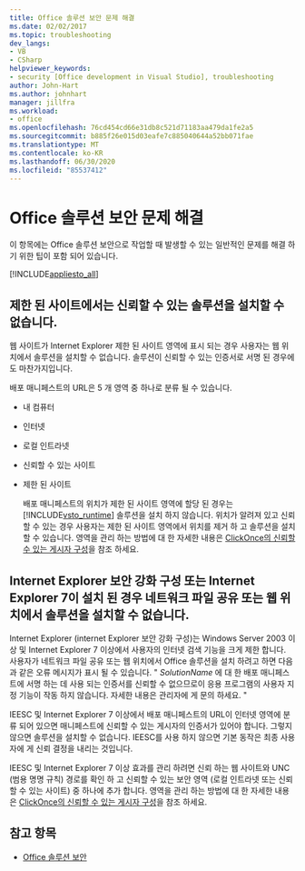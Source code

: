 ```yaml
---
title: Office 솔루션 보안 문제 해결
ms.date: 02/02/2017
ms.topic: troubleshooting
dev_langs:
- VB
- CSharp
helpviewer_keywords:
- security [Office development in Visual Studio], troubleshooting
author: John-Hart
ms.author: johnhart
manager: jillfra
ms.workload:
- office
ms.openlocfilehash: 76cd454cd66e31db8c521d71183aa479da1fe2a5
ms.sourcegitcommit: b885f26e015d03eafe7c885040644a52bb071fae
ms.translationtype: MT
ms.contentlocale: ko-KR
ms.lasthandoff: 06/30/2020
ms.locfileid: "85537412"
---
```

# <a name="troubleshoot-office-solution-security"></a>Office 솔루션 보안 문제 해결
  이 항목에는 Office 솔루션 보안으로 작업할 때 발생할 수 있는 일반적인 문제를 해결 하기 위한 팁이 포함 되어 있습니다.

 [!INCLUDE[appliesto_all](../vsto/includes/appliesto-all-md.md)]

## <a name="trusted-solutions-cannot-be-installed-from-restricted-sites"></a>제한 된 사이트에서는 신뢰할 수 있는 솔루션을 설치할 수 없습니다.
 웹 사이트가 Internet Explorer 제한 된 사이트 영역에 표시 되는 경우 사용자는 웹 위치에서 솔루션을 설치할 수 없습니다. 솔루션이 신뢰할 수 있는 인증서로 서명 된 경우에도 마찬가지입니다.

 배포 매니페스트의 URL은 5 개 영역 중 하나로 분류 될 수 있습니다.

- 내 컴퓨터

- 인터넷

- 로컬 인트라넷

- 신뢰할 수 있는 사이트

- 제한 된 사이트

  배포 매니페스트의 위치가 제한 된 사이트 영역에 할당 된 경우는 [!INCLUDE[vsto_runtime](../vsto/includes/vsto-runtime-md.md)] 솔루션을 설치 하지 않습니다. 위치가 알려져 있고 신뢰할 수 있는 경우 사용자는 제한 된 사이트 영역에서 위치를 제거 하 고 솔루션을 설치할 수 있습니다. 영역을 관리 하는 방법에 대 한 자세한 내용은 [ClickOnce의 신뢰할 수 있는 게시자 구성](/previous-versions/dotnet/articles/ms996418(v=msdn.10))을 참조 하세요.

## <a name="solutions-cannot-be-installed-from-network-file-shares-or-web-locations-when-internet-explorer-enhanced-security-configuration-or-internet-explorer-7-is-installed"></a>Internet Explorer 보안 강화 구성 또는 Internet Explorer 7이 설치 된 경우 네트워크 파일 공유 또는 웹 위치에서 솔루션을 설치할 수 없습니다.
 Internet Explorer (internet Explorer 보안 강화 구성)는 Windows Server 2003 이상 및 Internet Explorer 7 이상에서 사용자의 인터넷 검색 기능을 크게 제한 합니다. 사용자가 네트워크 파일 공유 또는 웹 위치에서 Office 솔루션을 설치 하려고 하면 다음과 같은 오류 메시지가 표시 될 수 있습니다. " *SolutionName* 에 대 한 배포 매니페스트에 서명 하는 데 사용 되는 인증서를 신뢰할 수 없으므로이 응용 프로그램의 사용자 지정 기능이 작동 하지 않습니다. 자세한 내용은 관리자에 게 문의 하세요. "

 IEESC 및 Internet Explorer 7 이상에서 배포 매니페스트의 URL이 인터넷 영역에 분류 되어 있으면 매니페스트에 신뢰할 수 있는 게시자의 인증서가 있어야 합니다. 그렇지 않으면 솔루션을 설치할 수 없습니다. IEESC를 사용 하지 않으면 기본 동작은 최종 사용자에 게 신뢰 결정을 내리는 것입니다.

 IEESC 및 Internet Explorer 7 이상 효과를 관리 하려면 신뢰 하는 웹 사이트와 UNC (범용 명명 규칙) 경로를 확인 하 고 신뢰할 수 있는 보안 영역 (로컬 인트라넷 또는 신뢰할 수 있는 사이트) 중 하나에 추가 합니다. 영역을 관리 하는 방법에 대 한 자세한 내용은 [ClickOnce의 신뢰할 수 있는 게시자 구성](/previous-versions/dotnet/articles/ms996418(v=msdn.10))을 참조 하세요.

## <a name="see-also"></a>참고 항목
- [Office 솔루션 보안](../vsto/securing-office-solutions.md)
